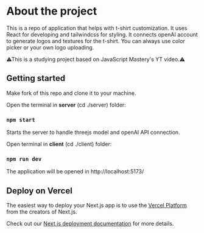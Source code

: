 # About the project

This is a repo of application that helps with t-shirt customization. It uses React for developing and tailwindcss for styling. It connects openAI account to generate logos and textures for the t-shirt. You can always use color picker or your own logo uploading.

⚠This is a studying project based on JavaScript Mastery's YT video.⚠

## Getting started

Make fork of this repo and clone it to your machine.

Open the terminal in __server__ (cd ./server) folder:

### `npm start`

Starts the server to handle threejs model and openAI API connection.

Open terminal in __client__ (cd ./client) folder:

### `npm run dev`

The application will be opened in http://localhost:5173/

## Deploy on Vercel

The easiest way to deploy your Next.js app is to use the [Vercel Platform](https://vercel.com/new?utm_medium=default-template&filter=next.js&utm_source=create-next-app&utm_campaign=create-next-app-readme) from the creators of Next.js.

Check out our [Next.js deployment documentation](https://nextjs.org/docs/deployment) for more details.
